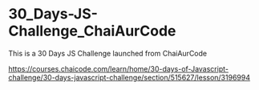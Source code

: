 # 30_Days-JS-Challenge_ChaiAurCode
This is a 30 Days JS Challenge launched from ChaiAurCode

https://courses.chaicode.com/learn/home/30-days-of-Javascript-challenge/30-days-javascript-challenge/section/515627/lesson/3196994
